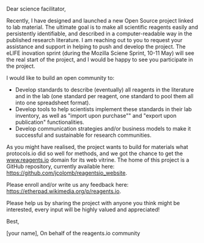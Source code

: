 Dear science facilitator,

Recently, I have designed and launched a new Open Source project linked to lab material. The ultimate goal is to make all scientific reagents easily and persistently identifiable, and described in a computer-readable way in the published research literature. I am reaching out to you to request your assistance and support in helping to push and develop the project. The eLIFE inovation sprint (during the Mozilla Sciene Sprint, 10-11 May) will see the real start of the project, and I would be happy to see you participate in the project.

I would like to build an open community to:

- Develop standards to describe (eventually) all reagents in the literature and in the lab (one standard per reagent, one standard to pool them all into one spreadsheet format).
- Develop tools to help scientists implement these standards in their lab inventory, as well as "import upon purchase"" and "export upon publication" functionalities.
- Develop communication strategies and/or business models to make it successful and sustainable for research communities.

As you might have realised, the project wants to build for materials what protocols.io did so well for methods, and we got the chance to get the www.reagents.io domain for its web vitrine. The home of this project is a GitHub repository, currently available here: https://github.com/jcolomb/reagentsio_website.

Please enroll and/or write us any feedback here: https://etherpad.wikimedia.org/p/reagents.io.

Please help us by sharing the project with anyone you think might be interested, every input will be highly valued and appreciated!

Best,

[your name],
On behalf of the reagents.io community
